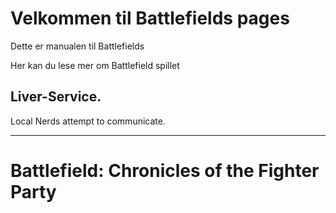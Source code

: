# Velkommen til Battlefields pages  

Dette er manualen til Battlefields  

Her kan du lese mer om Battlefield spillet

## **Liver-Service.**  
Local Nerds attempt to communicate.  
 ___

# **Battlefield: Chronicles of the Fighter Party**  


